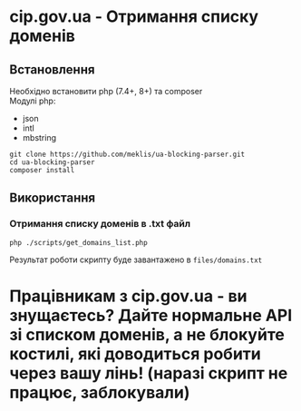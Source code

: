 # cip.gov.ua - Отримання списку доменів

## Встановлення 
Необхідно встановити php (7.4+, 8+) та composer     
Модулі php:

* json
* intl
* mbstring

```shell
git clone https://github.com/meklis/ua-blocking-parser.git
cd ua-blocking-parser
composer install
```

## Використання 
### Отримання списку доменів в .txt файл 
```shell
php ./scripts/get_domains_list.php 
```   
Результат роботи скрипту буде завантажено в `files/domains.txt`    
 
# Працівникам з cip.gov.ua - ви знущаєтесь? Дайте нормальне API зі списком доменів, а не блокуйте костилі, які доводиться робити через вашу лінь! (наразі скрипт не працює, заблокували)
